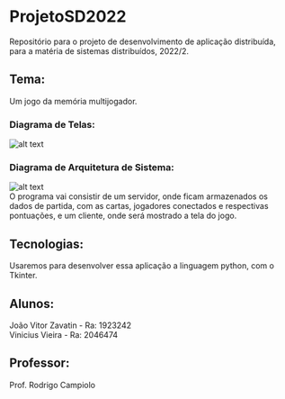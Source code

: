 # ProjetoSD2022
Repositório para o projeto de desenvolvimento de aplicação distribuída, para a matéria de sistemas distribuídos, 2022/2.

## Tema:
Um jogo da memória multijogador.   
### Diagrama de Telas:   
![alt text](https://github.com/JVZavatin/ProjetoSD2022/images/Telas.png?raw=true "Arquitetura")
   
### Diagrama de Arquitetura de Sistema:
![alt text](https://github.com/JVZavatin/ProjetoSD2022/images/ArquiteturaSist.png?raw=true "Arquitetura")   
O programa vai consistir de um servidor, onde ficam armazenados os dados de partida, com as cartas, jogadores conectados e respectivas pontuações, e um cliente, onde será mostrado a tela do jogo.

## Tecnologias: 
Usaremos para desenvolver essa aplicação a linguagem python, com o Tkinter.

## Alunos: 
João Vitor Zavatin - Ra: 1923242  
Vinicius Vieira - Ra: 2046474

## Professor:
Prof. Rodrigo Campiolo

